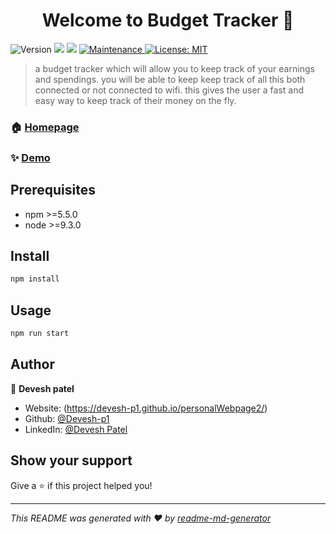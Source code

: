 <h1 align="center">Welcome to Budget Tracker 👋</h1>
<p>
  <img alt="Version" src="https://img.shields.io/badge/version-1.0.0-blue.svg?cacheSeconds=2592000" />
  <img src="https://img.shields.io/badge/npm-%3E%3D5.5.0-blue.svg" />
  <img src="https://img.shields.io/badge/node-%3E%3D9.3.0-blue.svg" />
  <a href="https://github.com/kefranabg/readme-md-generator/graphs/commit-activity" target="_blank">
    <img alt="Maintenance" src="https://img.shields.io/badge/Maintained%3F-yes-green.svg" />
  </a>
  <a href="#" target="_blank">
    <img alt="License: MIT" src="https://img.shields.io/github/license/Devesh-p1/Budget Tracker" />
  </a>
</p>

> a budget tracker which will allow you to keep track of your earnings and spendings. you will be able to keep keep track of all this both connected or not connected to wifi. this gives the user a fast and easy way to keep track of their money on the fly.

### 🏠 [Homepage]((https://github.com/Devesh-p1/budgetTracker.git))

### ✨ [Demo]((comingsoon))

## Prerequisites

- npm >=5.5.0
- node >=9.3.0

## Install

```sh
npm install
```

## Usage

```sh
npm run start
```

## Author

👤 **Devesh patel**

* Website: (https://devesh-p1.github.io/personalWebpage2/)
* Github: [@Devesh-p1](https://github.com/Devesh-p1)
* LinkedIn: [@Devesh Patel](https://linkedin.com/in/DeveshPatel)

## Show your support

Give a ⭐️ if this project helped you!

***
_This README was generated with ❤️ by [readme-md-generator](https://github.com/kefranabg/readme-md-generator)_